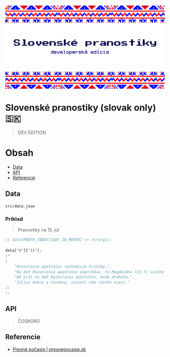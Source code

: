 <p align="center">
  <img src="https://github.com/patrikmasiar/slovenske-pranostiky/blob/main/cover.jpeg?raw=true">
</p>


# Slovenské pranostiky (slovak only) 🇸🇰
> DEV EDITION

# Obsah
* [Data](#data)
* [API](#api)
* [Referencie](#referencie)

## Data
`src/data.json`

### Príklad

> Pranostiky na 15. júl

```javascript
// data[MONTH_INDEX][DAY_IN_MONTH] => string[];

data["6"]["15"];
/*
[
    "Rozoslanie apoštolov rozhadzuje krížiky.",
    "Na deň Rozoslania apoštolov poprcháva, to Magdaléna /22.7/ svojho pána",
    "Ak prší na deň Rozoslania apoštolov, bude drahota.",
    "Július mokrý a studený, znivočí nám všetko oseví."
];
*/
```

## API
> ČOSKORO

## Referencie
* [Presné počasie | presnepocasie.sk](https://presnepocasie.sk/)
